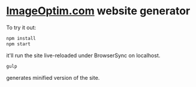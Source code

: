 # [ImageOptim.com](https://imageoptim.com) website generator

To try it out:

```sh
npm install
npm start
```

it'll run the site live-reloaded under BrowserSync on localhost.

```sh
gulp
```

generates minified version of the site.

